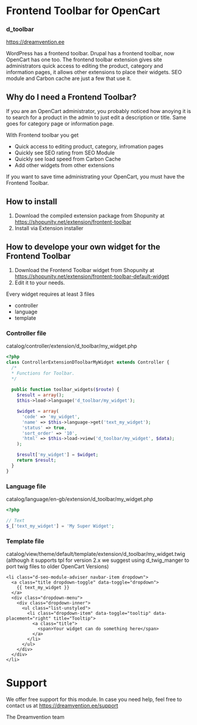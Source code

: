 # Frontend Toolbar for OpenCart
### d_toolbar
https://dreamvention.ee

WordPress has a frontend toolbar. Drupal has a  frontend toolbar, now OpenCart has one too. The frontend toolbar extension gives site administrators quick access to editing the product, category and information pages, it allows other extensions to place their widgets. SEO module and Carbon cache are just a few that use it.

## Why do I need a Frontend Toolbar?
If you are an OpenCart administrator, you probably noticed how anoying it is to search for a product in the admin to just edit a description or title. Same goes for category page or information page.

With Frontend toolbar you get
- Quick access to editing product, category, infromation pages
- Quickly see SEO rating from SEO Module
- Quickly see load speed from Carbon Cache
- Add other widgets from other extensions

If you want to save time administrating your OpenCart, you must have the Frontend Toolbar.

## How to install
1. Download the compiled extension package from Shopunity at https://shopunity.net/extension/frontent-toolbar
2. Install via Extension installer

## How to develope your own widget for the Frontend Toolbar
1. Download the Frontend Toolbar widget from Shopunity at https://shopunity.net/extension/frontent-toolbar-default-widget
2. Edit it to your needs. 

Every widget requires at least 3 files
- controller
- language
- template

### Controller file
catalog/controller/extension/d_toolbar/my_widget.php

```php
<?php
class ControllerExtensionDToolbarMyWidget extends Controller {
  /*
  *	Functions for Toolbar.
  */
  
  public function toolbar_widgets($route) {
    $result = array();
    $this->load->language('d_toolbar/my_widget');

    $widget = array(
      'code' => 'my_widget',
      'name' => $this->language->get('text_my_widget'); 
      'status' => true,
      'sort_order' => '10',
      'html' => $this->load->view('d_toolbar/my_widget', $data);
    );

    $result['my_widget'] = $widget;
    return $result;
  }
}
```

### Language file
catalog/language/en-gb/extension/d_toolbar/my_widget.php

```php
<?php

// Text
$_['text_my_widget'] = 'My Super Widget';

```

### Template file
catalog/view/theme/default/template/extension/d_toolbar/my_widget.twig (although it supports tpl for version 2.x we suggest using d_twig_manger to port twig files to older OpenCart Versions)

```twig
<li class="d-seo-module-adviser navbar-item dropdown">
  <a class="title dropdown-toggle" data-toggle="dropdown">
    {{ text_my_widget }}
  </a>
  <div class="dropdown-menu">
    <div class="dropdown-inner">
      <ul class="list-unstyled">
        <li class="dropdown-item" data-toggle="tooltip" data-placement="right" title="Tooltip">
          <a class="title">
            <span>Your widget can do something here</span>
          </a>
        </li>
      </ul>
    </div>
  </div>
</li>
```

# Support
We offer free support for this module. In case you need help, feel free to contact us at https://dreamvention.ee/support

The Dreamvention team
